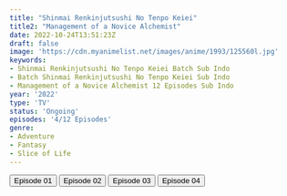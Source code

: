```yaml
---
title: "Shinmai Renkinjutsushi No Tenpo Keiei"
title2: "Management of a Novice Alchemist"
date: 2022-10-24T13:51:23Z
draft: false
image: 'https://cdn.myanimelist.net/images/anime/1993/125560l.jpg'
keywords:
- Shinmai Renkinjutsushi No Tenpo Keiei Batch Sub Indo
- Batch Shinmai Renkinjutsushi No Tenpo Keiei Sub Indo
- Management of a Novice Alchemist 12 Episodes Sub Indo
year: '2022'
type: 'TV'
status: 'Ongoing'
episodes: '4/12 Episodes'
genre:
- Adventure
- Fantasy
- Slice of Life
---
```


<div class="d-g gg-5 gtc-r ai-c">
<button onclick="window.open('?arc=xekhroLu5N_20221004/1/MP4/Kuramanime-MNOALC-01-480p-Doro','_blank')">Episode 01</button>
<button onclick="window.open('?arc=jeUmAafdJ4_20221011/2/MP4/Kuramanime-MNOALC-02-480p-Doro','_blank')">Episode 02</button>
<button onclick="window.open('?arc=hBbjJ6kG1l_20221018/3/MP4/Kuramanime-MNOALC-03-480p-Doro','_blank')">Episode 03</button>
<button onclick="window.open('?arc=g5V0t4LzOO_20221025/4/MP4/Kuramanime-MNOALC-04-480p-Doro','_blank')">Episode 04</button>
</div>
